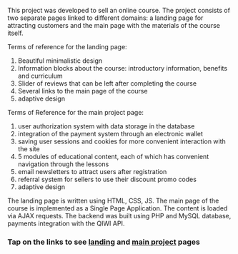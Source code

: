 This project was developed to sell an online course. The project consists of two separate pages linked to different domains: a landing page for attracting customers and the main page with the materials of the course itself. 

Terms of reference for the landing page:
1) Beautiful minimalistic design
2) Information blocks about the course: introductory information, benefits and curriculum
3) Slider of reviews that can be left after completing the course
4) Several links to the main page of the course
5) adaptive design

Terms of Reference for the main project page:
1) user authorization system with data storage in the database
2) integration of the payment system through an electronic wallet
3) saving user sessions and cookies for more convenient interaction with the site
4) 5 modules of educational content, each of which has convenient navigation through the lessons
5) email newsletters to attract users after registration
6) referral system for sellers to use their discount promo codes
7) adaptive design

The landing page is written using HTML, CSS, JS. The main page of the course is implemented as a Single Page Application. The content is loaded via AJAX requests. The backend was built using PHP and MySQL database, payments integration with the QIWI API.

### Tap on the links to see [landing](https://fansly-intro.ru/) and [main project](https://fansly-course.ru/) pages

